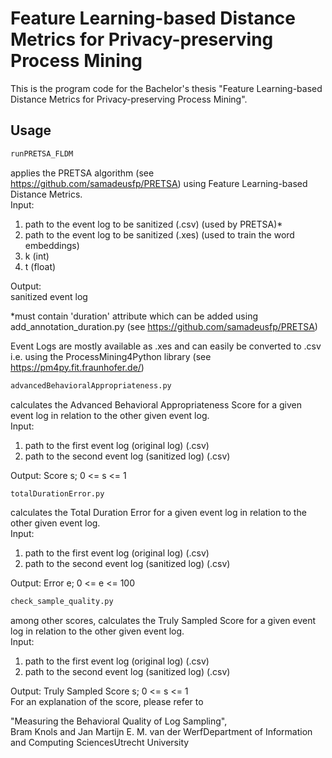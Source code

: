 # Feature Learning-based Distance Metrics for Privacy-preserving Process Mining

This is the program code for the Bachelor's thesis "Feature Learning-based Distance Metrics for Privacy-preserving Process Mining".


## Usage

```python
runPRETSA_FLDM
```
applies the PRETSA algorithm (see https://github.com/samadeusfp/PRETSA) using Feature Learning-based Distance Metrics.\
Input:
1) path to the event log to be sanitized (.csv) (used by PRETSA)*
2) path to the event log to be sanitized (.xes) (used to train the word embeddings)
3) k (int)
4) t (float)

Output:\
sanitized event log

*must contain 'duration' attribute which can be added using add_annotation_duration.py (see https://github.com/samadeusfp/PRETSA)

Event Logs are mostly available as .xes and can easily be converted to .csv i.e. using the ProcessMining4Python library (see https://pm4py.fit.fraunhofer.de/)

```python
advancedBehavioralAppropriateness.py
```
calculates the Advanced Behavioral Appropriateness Score for a given event log in relation to the other given event log.\
Input:
1) path to the first event log (original log) (.csv)
2) path to the second event log (sanitized log) (.csv)

Output: Score s; 0 <= s <= 1

```python
totalDurationError.py
```
calculates the Total Duration Error for a given event log in relation to the other given event log.\
Input:
1) path to the first event log (original log) (.csv)
2) path to the second event log (sanitized log) (.csv)

Output: Error e; 0 <= e <= 100

```python
check_sample_quality.py
```
among other scores, calculates the Truly Sampled Score for a given event log in relation to the other given event log.\
Input:
1) path to the first event log (original log) (.csv)
2) path to the second event log (sanitized log) (.csv)

Output: Truly Sampled Score s; 0 <= s <= 1\
For an explanation of the score, please refer to 

"Measuring the Behavioral Quality of Log Sampling",\
Bram Knols and Jan Martijn E. M. van der WerfDepartment of Information and Computing SciencesUtrecht University